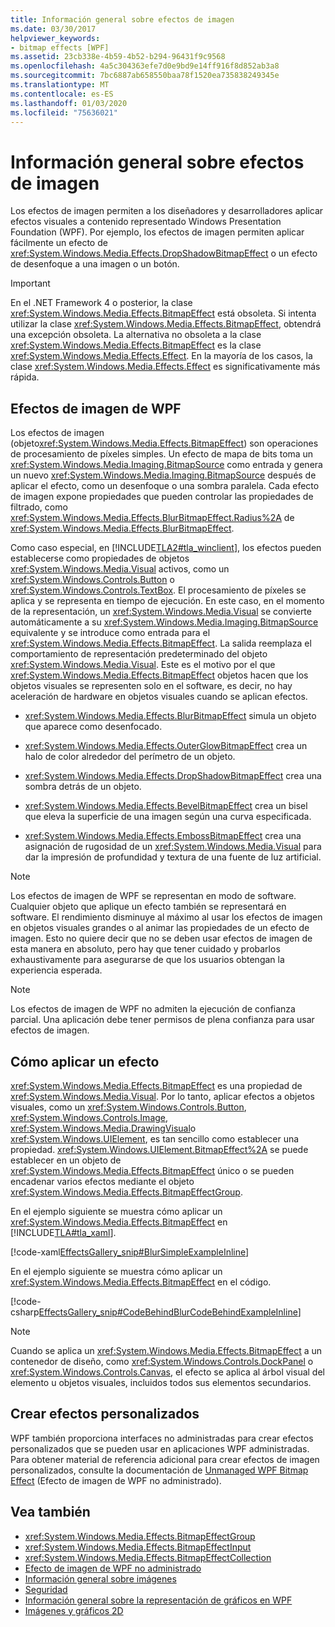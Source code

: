 ```yaml
---
title: Información general sobre efectos de imagen
ms.date: 03/30/2017
helpviewer_keywords:
- bitmap effects [WPF]
ms.assetid: 23cb338e-4b59-4b52-b294-96431f9c9568
ms.openlocfilehash: 4a5c304363efe7d0e9bd9e14ff916f8d852ab3a8
ms.sourcegitcommit: 7bc6887ab658550baa78f1520ea735838249345e
ms.translationtype: MT
ms.contentlocale: es-ES
ms.lasthandoff: 01/03/2020
ms.locfileid: "75636021"
---
```

# <a name="bitmap-effects-overview"></a>Información general sobre efectos de imagen
Los efectos de imagen permiten a los diseñadores y desarrolladores aplicar efectos visuales a contenido representado Windows Presentation Foundation (WPF). Por ejemplo, los efectos de imagen permiten aplicar fácilmente un efecto de <xref:System.Windows.Media.Effects.DropShadowBitmapEffect> o un efecto de desenfoque a una imagen o un botón.  
  
> [!IMPORTANT]
> En el .NET Framework 4 o posterior, la clase <xref:System.Windows.Media.Effects.BitmapEffect> está obsoleta. Si intenta utilizar la clase <xref:System.Windows.Media.Effects.BitmapEffect>, obtendrá una excepción obsoleta. La alternativa no obsoleta a la clase <xref:System.Windows.Media.Effects.BitmapEffect> es la clase <xref:System.Windows.Media.Effects.Effect>. En la mayoría de los casos, la clase <xref:System.Windows.Media.Effects.Effect> es significativamente más rápida.  

<a name="wpf_effects"></a>   
## <a name="wpf-bitmap-effects"></a>Efectos de imagen de WPF  
 Los efectos de imagen (objeto<xref:System.Windows.Media.Effects.BitmapEffect>) son operaciones de procesamiento de píxeles simples. Un efecto de mapa de bits toma un <xref:System.Windows.Media.Imaging.BitmapSource> como entrada y genera un nuevo <xref:System.Windows.Media.Imaging.BitmapSource> después de aplicar el efecto, como un desenfoque o una sombra paralela. Cada efecto de imagen expone propiedades que pueden controlar las propiedades de filtrado, como <xref:System.Windows.Media.Effects.BlurBitmapEffect.Radius%2A> de <xref:System.Windows.Media.Effects.BlurBitmapEffect>.  
  
 Como caso especial, en [!INCLUDE[TLA2#tla_winclient](../../../../includes/tla2sharptla-winclient-md.md)], los efectos pueden establecerse como propiedades de objetos <xref:System.Windows.Media.Visual> activos, como un <xref:System.Windows.Controls.Button> o <xref:System.Windows.Controls.TextBox>. El procesamiento de píxeles se aplica y se representa en tiempo de ejecución. En este caso, en el momento de la representación, un <xref:System.Windows.Media.Visual> se convierte automáticamente a su <xref:System.Windows.Media.Imaging.BitmapSource> equivalente y se introduce como entrada para el <xref:System.Windows.Media.Effects.BitmapEffect>. La salida reemplaza el comportamiento de representación predeterminado del objeto <xref:System.Windows.Media.Visual>. Este es el motivo por el que <xref:System.Windows.Media.Effects.BitmapEffect> objetos hacen que los objetos visuales se representen solo en el software, es decir, no hay aceleración de hardware en objetos visuales cuando se aplican efectos.  
  
- <xref:System.Windows.Media.Effects.BlurBitmapEffect> simula un objeto que aparece como desenfocado.  
  
- <xref:System.Windows.Media.Effects.OuterGlowBitmapEffect> crea un halo de color alrededor del perímetro de un objeto.  
  
- <xref:System.Windows.Media.Effects.DropShadowBitmapEffect> crea una sombra detrás de un objeto.  
  
- <xref:System.Windows.Media.Effects.BevelBitmapEffect> crea un bisel que eleva la superficie de una imagen según una curva especificada.  
  
- <xref:System.Windows.Media.Effects.EmbossBitmapEffect> crea una asignación de rugosidad de un <xref:System.Windows.Media.Visual> para dar la impresión de profundidad y textura de una fuente de luz artificial.  
  
> [!NOTE]
> Los efectos de imagen de WPF se representan en modo de software. Cualquier objeto que aplique un efecto también se representará en software. El rendimiento disminuye al máximo al usar los efectos de imagen en objetos visuales grandes o al animar las propiedades de un efecto de imagen. Esto no quiere decir que no se deben usar efectos de imagen de esta manera en absoluto, pero hay que tener cuidado y probarlos exhaustivamente para asegurarse de que los usuarios obtengan la experiencia esperada.  
  
> [!NOTE]
> Los efectos de imagen de WPF no admiten la ejecución de confianza parcial. Una aplicación debe tener permisos de plena confianza para usar efectos de imagen.  
  
<a name="applyeffects"></a>   
## <a name="how-to-apply-an-effect"></a>Cómo aplicar un efecto  
 <xref:System.Windows.Media.Effects.BitmapEffect> es una propiedad de <xref:System.Windows.Media.Visual>. Por lo tanto, aplicar efectos a objetos visuales, como un <xref:System.Windows.Controls.Button>, <xref:System.Windows.Controls.Image>, <xref:System.Windows.Media.DrawingVisual>o <xref:System.Windows.UIElement>, es tan sencillo como establecer una propiedad. <xref:System.Windows.UIElement.BitmapEffect%2A> se puede establecer en un objeto de <xref:System.Windows.Media.Effects.BitmapEffect> único o se pueden encadenar varios efectos mediante el objeto <xref:System.Windows.Media.Effects.BitmapEffectGroup>.  
  
 En el ejemplo siguiente se muestra cómo aplicar un <xref:System.Windows.Media.Effects.BitmapEffect> en [!INCLUDE[TLA#tla_xaml](../../../../includes/tlasharptla-xaml-md.md)].  
  
 [!code-xaml[EffectsGallery_snip#BlurSimpleExampleInline](~/samples/snippets/csharp/VS_Snippets_Wpf/EffectsGallery_snip/CSharp/blursimpleexample.xaml#blursimpleexampleinline)]  
  
 En el ejemplo siguiente se muestra cómo aplicar un <xref:System.Windows.Media.Effects.BitmapEffect> en el código.  
  
 [!code-csharp[EffectsGallery_snip#CodeBehindBlurCodeBehindExampleInline](~/samples/snippets/csharp/VS_Snippets_Wpf/EffectsGallery_snip/CSharp/blurcodebehindexample.xaml.cs#codebehindblurcodebehindexampleinline)]  
  
> [!NOTE]
> Cuando se aplica un <xref:System.Windows.Media.Effects.BitmapEffect> a un contenedor de diseño, como <xref:System.Windows.Controls.DockPanel> o <xref:System.Windows.Controls.Canvas>, el efecto se aplica al árbol visual del elemento u objetos visuales, incluidos todos sus elementos secundarios.  
  
<a name="customeffects"></a>   
## <a name="creating-custom-effects"></a>Crear efectos personalizados  
 WPF también proporciona interfaces no administradas para crear efectos personalizados que se pueden usar en aplicaciones WPF administradas. Para obtener material de referencia adicional para crear efectos de imagen personalizados, consulte la documentación de [Unmanaged WPF Bitmap Effect](https://docs.microsoft.com/previous-versions/windows/desktop/wibe/-wibe-lh) (Efecto de imagen de WPF no administrado).  
  
## <a name="see-also"></a>Vea también

- <xref:System.Windows.Media.Effects.BitmapEffectGroup>
- <xref:System.Windows.Media.Effects.BitmapEffectInput>
- <xref:System.Windows.Media.Effects.BitmapEffectCollection>
- [Efecto de imagen de WPF no administrado](https://docs.microsoft.com/previous-versions/windows/desktop/wibe/-wibe-lh)
- [Información general sobre imágenes](imaging-overview.md)
- [Seguridad](../security-wpf.md)
- [Información general sobre la representación de gráficos en WPF](wpf-graphics-rendering-overview.md)
- [Imágenes y gráficos 2D](../advanced/optimizing-performance-2d-graphics-and-imaging.md)
